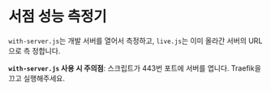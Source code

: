# 서점 성능 측정기

`with-server.js`는 개발 서버를 열어서 측정하고, `live.js`는 이미 올라간 서버의 URL으로 측
정합니다.

**`with-server.js` 사용 시 주의점**: 스크립트가 443번 포트에 서버를 엽니다. Traefik을 끄고
실행해주세요.
